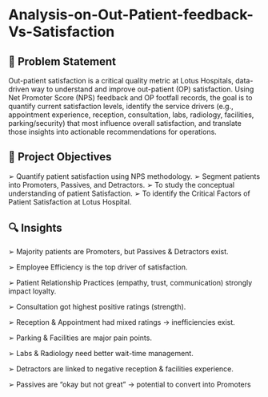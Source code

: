 # **Analysis-on-Out-Patient-feedback-Vs-Satisfaction**

## **📌 Problem Statement**
Out-patient satisfaction is a critical quality metric at Lotus Hospitals, data-driven way to understand and improve out-patient (OP) satisfaction. Using Net Promoter Score (NPS) feedback and OP footfall records, the goal is to quantify current satisfaction levels, identify the service drivers (e.g., appointment experience, reception, consultation, labs, radiology, facilities, parking/security) that most influence overall satisfaction, and translate those insights into actionable recommendations for operations.


## **🎯 Project Objectives**
➢ Quantify patient satisfaction using NPS methodology.
➢ Segment patients into Promoters, Passives, and Detractors.
➢ To study the conceptual understanding of patient Satisfaction.
➢ To identify the Critical Factors of Patient Satisfaction at Lotus Hospital.


## **🔍 Insights**
➢ Majority patients are Promoters, but Passives & Detractors exist.

➢ Employee Efficiency is the top driver of satisfaction.

➢ Patient Relationship Practices (empathy, trust, communication) strongly impact loyalty.

➢ Consultation got highest positive ratings (strength).

➢ Reception & Appointment had mixed ratings → inefficiencies exist.

➢ Parking & Facilities are major pain points.

➢ Labs & Radiology need better wait-time management.

➢ Detractors are linked to negative reception & facilities experience.

➢ Passives are “okay but not great” → potential to convert into Promoters
